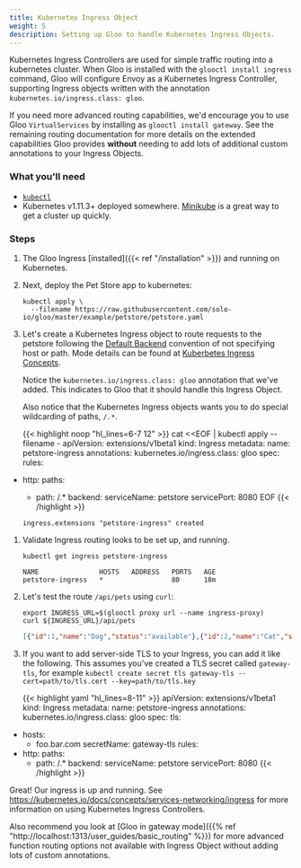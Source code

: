 ```yaml
---
title: Kubernetes Ingress Object
weight: 5
description: Setting up Gloo to handle Kubernetes Ingress Objects.
---
```


Kubernetes Ingress Controllers are used for simple traffic routing into a kubernetes cluster. When Gloo is installed
with the `glooctl install ingress` command, Gloo will configure Envoy as a Kubernetes Ingress Controller, supporting
Ingress objects written with the annotation `kubernetes.io/ingress.class: gloo`.

If you need more advanced routing capabilities, we'd encourage you to use Gloo `VirtualServices` by installing as
`glooctl install gateway`. See the remaining routing documentation for more details on the extended capabilities Gloo
provides **without** needing to add lots of additional custom annotations to your Ingress Objects.

### What you'll need

* [`kubectl`](https://kubernetes.io/docs/tasks/tools/install-kubectl/)
* Kubernetes v1.11.3+ deployed somewhere. [Minikube](https://kubernetes.io/docs/tasks/tools/install-minikube/) is a
great way to get a cluster up quickly.

### Steps

1. The Gloo Ingress [installed]({{< ref "/installation" >}}) and running on Kubernetes.

1. Next, deploy the Pet Store app to kubernetes:

    ```shell
    kubectl apply \
      --filename https://raw.githubusercontent.com/solo-io/gloo/master/example/petstore/petstore.yaml
    ```

1. Let's create a Kubernetes Ingress object to route requests to the petstore following the [Default Backend](https://kubernetes.io/docs/concepts/services-networking/ingress/#default-backend)
convention of not specifying host or path. Mode details can be found at [Kuberbetes Ingress Concepts](https://kubernetes.io/docs/concepts/services-networking/ingress/).

    Notice the `kubernetes.io/ingress.class: gloo` annotation that we've added.
    This indicates to Gloo that it should handle this Ingress Object.

    Also notice that the Kubernetes Ingress objects wants you to do special wildcarding of paths, `/.*`.

    {{< highlight noop "hl_lines=6-7 12" >}}
cat <<EOF | kubectl apply --filename -
apiVersion: extensions/v1beta1
kind: Ingress
metadata:
 name: petstore-ingress
 annotations:
    kubernetes.io/ingress.class: gloo
spec:
  rules:
  - http:
      paths:
      - path: /.*
        backend:
          serviceName: petstore
          servicePort: 8080
EOF
    {{< /highlight >}}

    ```noop
    ingress.extensions "petstore-ingress" created
    ```

1. Validate Ingress routing looks to be set up, and running.

    ```shell
    kubectl get ingress petstore-ingress
    ```

    ```noop
    NAME               HOSTS   ADDRESS   PORTS   AGE
    petstore-ingress   *                 80      18m
    ```

1. Let's test the route `/api/pets` using `curl`:

    ```shell
    export INGRESS_URL=$(glooctl proxy url --name ingress-proxy)
    curl ${INGRESS_URL}/api/pets
    ```

    ```json
    [{"id":1,"name":"Dog","status":"available"},{"id":2,"name":"Cat","status":"pending"}]
    ```

1. If you want to add server-side TLS to your Ingress, you can add it like the following. This assumes you've created
a TLS secret called `gateway-tls`, for example `kubectl create secret tls gateway-tls --cert=path/to/tls.cert --key=path/to/tls.key`

    {{< highlight yaml "hl_lines=8-11" >}}
apiVersion: extensions/v1beta1
kind: Ingress
metadata:
  name: petstore-ingress
  annotations:
    kubernetes.io/ingress.class: gloo
spec:
  tls:
  - hosts:
    - foo.bar.com
    secretName: gateway-tls
  rules:
  - http:
      paths:
      - path: /.*
        backend:
          serviceName: petstore
          servicePort: 8080
    {{< /highlight >}}

Great! Our ingress is up and running. See <https://kubernetes.io/docs/concepts/services-networking/ingress>
for more information on using Kubernetes Ingress Controllers.

Also recommend you look at [Gloo in gateway mode]({{% ref "http://localhost:1313/user_guides/basic_routing" %}}) for more advanced function routing options not available with Ingress
Object without adding lots of custom annotations.